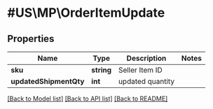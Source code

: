 # #US\MP\OrderItemUpdate

## Properties

Name | Type | Description | Notes
------------ | ------------- | ------------- | -------------
**sku** | **string** | Seller Item ID |
**updatedShipmentQty** | **int** | updated quantity |


[[Back to Model list]](../) [[Back to API list]](../../Api/US/MP) [[Back to README]](../../README.md)
